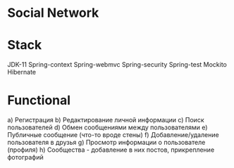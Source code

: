 # Social Network

# Stack
JDK-11
Spring-context
Spring-webmvc
Spring-security
Spring-test
Mockito
Hibernate

# Functional
a) Регистрация
b) Редактирование личной информации
c) Поиск пользователей
d) Обмен сообщениями между пользователями
e) Публичные сообщение (что-то вроде стены)
f) Добавление/удаление пользователя в друзья
g) Просмотр информации о пользователе (профиля)
h) Сообщества - добавление в них постов, прикрепление фотографий


